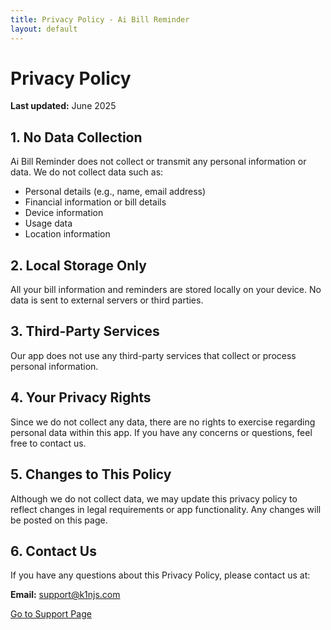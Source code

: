 ```yaml
---
title: Privacy Policy - Ai Bill Reminder
layout: default
---
```


# Privacy Policy

**Last updated:** June 2025

## 1. No Data Collection
Ai Bill Reminder does not collect or transmit any personal information or data. We do not collect data such as:

- Personal details (e.g., name, email address)
- Financial information or bill details
- Device information
- Usage data
- Location information

## 2. Local Storage Only
All your bill information and reminders are stored locally on your device. No data is sent to external servers or third parties.

## 3. Third-Party Services
Our app does not use any third-party services that collect or process personal information.

## 4. Your Privacy Rights
Since we do not collect any data, there are no rights to exercise regarding personal data within this app. If you have any concerns or questions, feel free to contact us.

## 5. Changes to This Policy
Although we do not collect data, we may update this privacy policy to reflect changes in legal requirements or app functionality. Any changes will be posted on this page.

## 6. Contact Us
If you have any questions about this Privacy Policy, please contact us at:

**Email:** [support@k1njs.com](mailto:support@k1njs.com)

[Go to Support Page](./support.md) 
